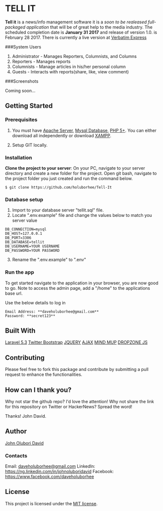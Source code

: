 # TELL IT

**Tell it** is a news/info management software it is a *soon to be realeased full-packaged application* that will be of great help to the media industry. The scheduled completion date is **January 31 2017** and release of version 1.0. is February 28 2017. There is currently a live version at [Verbatim Express](http://verbatimexpress.com)

###System Users

1. Administrator - Manages Reporters, Columnists, and Columns
2. Reporters - Manages reports
3. Columnists - Manage articles in his/her personal column
4. Guests - Interacts with reports(share, like, view comment)

###Screenshots

Coming soon...

## Getting Started

### Prerequisites

1. You must have [Apache Server](), [Mysql Database](), [PHP 5+](). You can either download all independently or download [XAMPP]().

2. Setup GIT locally.

### Installation

**Clone the project to your server**: On your PC, navigate to your server directory and create a new folder for the project. Open git bash, navigate to the project folder you just created and run the command below.

```
$ git clone https://github.com/holuborhee/Tell-It
```

### Database setup

1. Import to your database server "tellit.sql" file.
2. Locate ".env.example" file and change the values below to match you server value

```
DB_CONNECTION=mysql
DB_HOST=127.0.0.1
DB_PORT=3306
DB_DATABASE=tellit
DB_USERNAME=YOUR USERNAME
DB_PASSWORD=YOUR PASSWORD

```
3. Rename the ".env.example" to ".env"

### Run the app

To get started navigate to the application in your browser, you are now good to go. Note to access the admin page, add a "/home" to the applications base url.

Use the below details to log in

```
Email Address: **daveholuborhee@gmail.com**
Password: **secret123**

```

## Built With

[Laravel 5.3](https://laravel.com/)
[Twitter Bootstrap](https://getbootstrap.com/)
[JQUERY](https://jquery.com/)
[AJAX](https://getbootstrap.com/)
[MIND MUP](https://mindmup.github.io/bootstrap-wysiwyg/)
[DROPZONE JS](http://www.dropzonejs.com/)

## Contributing

Please feel free to fork this package and contribute by submitting a pull request to enhance the functionalities.


## How can I thank you?

Why not star the github repo? I'd love the attention! Why not share the link for this repository on Twitter or HackerNews? Spread the word!

Thanks!
John David.

## Author

[John Olubori David](https://github.com/holuborhee)

### Contacts

Email: daveholuborhee@gmail.com
LinkedIn: https://ng.linkedin.com/in/johnoluboridavid
Facebook: https://www.facebook.com/daveholuborhee

## License

This project is licensed under the [MIT license](http://opensource.org/licenses/MIT).
